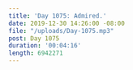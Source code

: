 ```yaml
---
title: 'Day 1075: Admired.'
date: 2019-12-30 14:26:00 -08:00
file: "/uploads/Day-1075.mp3"
post: Day 1075
duration: '00:04:16'
length: 6942271
---
```


